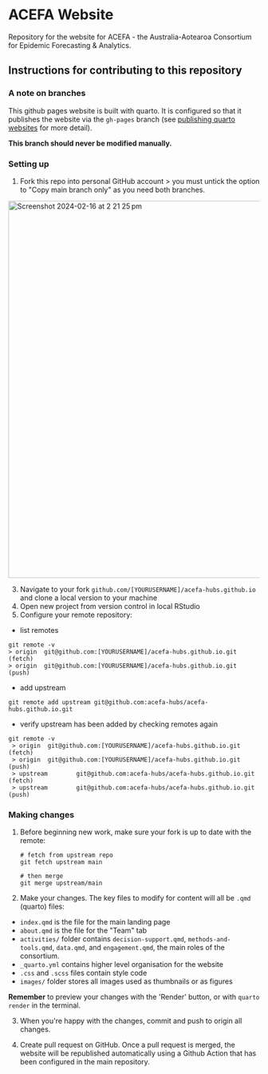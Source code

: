 # ACEFA Website

Repository for the website for ACEFA - the Australia-Aotearoa Consortium for Epidemic Forecasting & Analytics.

## Instructions for contributing to this repository

### A note on branches

This github pages website is built with quarto. It is configured so that it publishes the website via the `gh-pages` branch (see [publishing quarto websites](https://quarto.org/docs/publishing/github-pages.html#publish-command) for more detail).

**This branch should never be modified manually.**

### Setting up

1.  Fork this repo into personal GitHub account > you must untick the option to "Copy main branch only" as you need both branches. 
 <img width="755" alt="Screenshot 2024-02-16 at 2 21 25 pm" src="https://github.com/acefa-hubs/acefa-hubs.github.io/assets/11023506/7c9e2890-4200-4a24-9e27-24bbfda7d3d1">

3.  Navigate to your fork `github.com/[YOURUSERNAME]/acefa-hubs.github.io` and clone a local version to your machine
4.  Open new project from version control in local RStudio
5.  Configure your remote repository:

-   list remotes

```         
git remote -v
> origin  git@github.com:[YOURUSERNAME]/acefa-hubs.github.io.git (fetch)
> origin  git@github.com:[YOURUSERNAME]/acefa-hubs.github.io.git (push)
```

-   add upstream

```         
git remote add upstream git@github.com:acefa-hubs/acefa-hubs.github.io.git
```

-   verify upstream has been added by checking remotes again

```         
git remote -v
 > origin  git@github.com:[YOURUSERNAME]/acefa-hubs.github.io.git (fetch)
 > origin  git@github.com:[YOURUSERNAME]/acefa-hubs.github.io.git (push)
 > upstream        git@github.com:acefa-hubs/acefa-hubs.github.io.git (fetch)
 > upstream        git@github.com:acefa-hubs/acefa-hubs.github.io.git (push)
```

### Making changes

1.  Before beginning new work, make sure your fork is up to date with the remote:

    ```         
    # fetch from upstream repo
    git fetch upstream main

    # then merge
    git merge upstream/main
    ```

2.  Make your changes. The key files to modify for content will all be `.qmd` (quarto) files:

-   `index.qmd` is the file for the main landing page
-   `about.qmd` is the file for the "Team" tab
-   `activities/` folder contains `decision-support.qmd`, `methods-and-tools.qmd`, `data.qmd`, and `engagement.qmd`, the main roles of the consortium.
-   `_quarto.yml` contains higher level organisation for the website
-   `.css` and `.scss` files contain style code
-   `images/` folder stores all images used as thumbnails or as figures

**Remember** to preview your changes with the 'Render' button, or with `quarto render` in the terminal.

3.  When you're happy with the changes, commit and push to origin all changes.

4.  Create pull request on GitHub. Once a pull request is merged, the website will be republished automatically using a Github Action that has been configured in the main repository.
